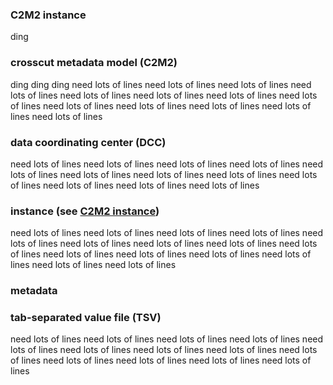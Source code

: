 ### C2M2 instance

ding

### crosscut metadata model (C2M2)

ding
ding
ding
need lots of lines
need lots of lines
need lots of lines
need lots of lines
need lots of lines
need lots of lines
need lots of lines
need lots of lines
need lots of lines
need lots of lines
need lots of lines
need lots of lines
need lots of lines

### data coordinating center (DCC)
need lots of lines
need lots of lines
need lots of lines
need lots of lines
need lots of lines
need lots of lines
need lots of lines
need lots of lines
need lots of lines
need lots of lines
need lots of lines
need lots of lines

### instance (see [C2M2 instance](#c2m2-instance))
need lots of lines
need lots of lines
need lots of lines
need lots of lines
need lots of lines
need lots of lines
need lots of lines
need lots of lines
need lots of lines
need lots of lines
need lots of lines
need lots of lines
need lots of lines
need lots of lines
need lots of lines

### metadata

### tab-separated value file (TSV)
need lots of lines
need lots of lines
need lots of lines
need lots of lines
need lots of lines
need lots of lines
need lots of lines
need lots of lines
need lots of lines
need lots of lines
need lots of lines
need lots of lines
need lots of lines
